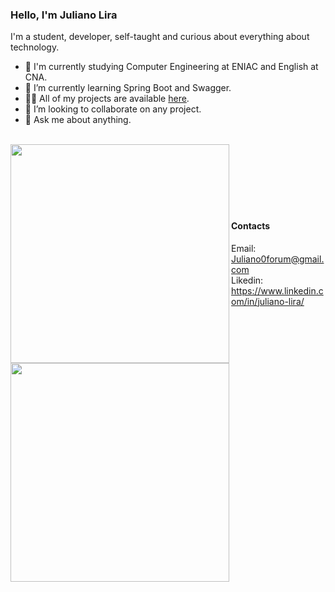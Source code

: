 
### Hello, I'm Juliano Lira

I'm a student, developer, self-taught and curious about everything about technology.

- :school: I'm currently studying Computer Engineering at ENIAC and English at CNA.
- 🌱 I’m currently learning Spring Boot and Swagger.
- 👨‍💻 All of my projects are available  [here](https://github.com/ShintaroBRL?tab=repositories).
- 👯 I’m looking to collaborate on any project.
- 💬 Ask me about anything.

<br>
<img width="350px" align="left" src="https://github-readme-stats.vercel.app/api/top-langs/?username=ShintaroBRL&layout=compact&theme=tokyonight" />
<img width="350px" align="left" src="https://github-readme-stats.vercel.app/api?username=ShintaroBRL&layout=compact&show_icons=true&theme=tokyonight" /><br><br><br><br><br><br>

#### Contacts
Email: Juliano0forum@gmail.com<br>
Likedin: https://www.linkedin.com/in/juliano-lira/
